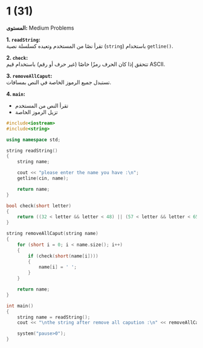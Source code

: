 # 1 (31)

**المستوى:** Medium Problems

**1. `readString`:**  
تقرأ نصًا من المستخدم وتعيده كسلسلة نصية (`string`) باستخدام `getline()`.

**2. `check`:**  
تتحقق إذا كان الحرف رمزًا خاصًا (غير حرف أو رقم) باستخدام قيم ASCII.

**3. `removeAllCaput`:**  
تستبدل جميع الرموز الخاصة في النص بمسافات.

**4. `main`:**  
- تقرأ النص من المستخدم  
- تزيل الرموز الخاصة

```cpp
#include<iostream>
#include<string>

using namespace std;

string readString()
{
	string name;

	cout << "please enter the name you have :\n";
	getline(cin, name);

	return name;
}

bool check(short letter)
{
	return ((32 < letter && letter < 48) || (57 < letter && letter < 65));
}

string removeAllCaput(string name)
{
	for (short i = 0; i < name.size(); i++)
	{
		if (check(short(name[i])))
		{
			name[i] = ' ';
		}
	}

	return name;
}

int main()
{
	string name = readString();
	cout << "\nthe string after remove all capution :\n" << removeAllCaput(name) << endl;

	system("pause>0");
}
```